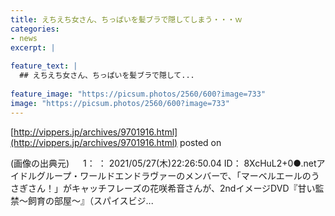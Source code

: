 ```yaml
---
title: えちえち女さん、ちっぱいを髪ブラで隠してしまう・・・ｗ
categories:
- news
excerpt: |
  
feature_text: |
  ## えちえち女さん、ちっぱいを髪ブラで隠して...
  
feature_image: "https://picsum.photos/2560/600?image=733"
image: "https://picsum.photos/2560/600?image=733"
---
```


[http://vippers.jp/archives/9701916.html](http://vippers.jp/archives/9701916.html)
posted on 

<!--more-->

(画像の出典元) 　 1： ： 2021/05/27(木)22:26:50.04 ID： 8XcHuL2+0●.netアイドルグループ・ワールドエンドラヴァーのメンバーで、「マーベルエールのうさぎさん！」がキャッチフレーズの花咲希音さんが、2ndイメージDVD『甘い監禁〜飼育の部屋〜』（スパイスビジ...
